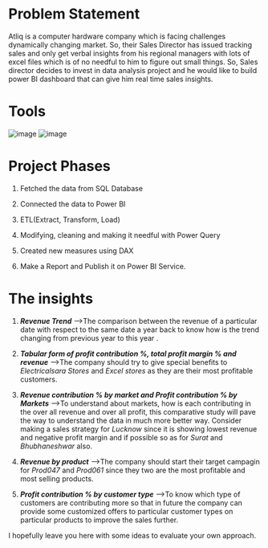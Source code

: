 # **Problem Statement**
Atliq is a computer hardware company which is facing challenges dynamically changing market. So, their Sales Director has issued tracking sales and only get verbal insights from his regional managers with lots of excel files which is of no needful to him to figure out small things. So, Sales director decides to invest in data analysis project and he would like to build power BI dashboard that can give him real time sales insights.

# **Tools**
![image](https://user-images.githubusercontent.com/102472369/215255468-c59e6530-4d46-4653-b4df-f337a03e841c.png)
![image](https://user-images.githubusercontent.com/102472369/215255665-aab8c71e-c89f-4ba7-954c-31024c113a50.png)


# **Project Phases** 
1. Fetched the data from SQL Database

2. Connected the data to Power BI

3. ETL(Extract, Transform, Load)

4. Modifying, cleaning and making it needful with Power Query

5. Created new measures using DAX

6. Make a Report and Publish it on Power BI Service.

# **The insights**
1) ***Revenue Trend*** -->The comparison between the revenue of a particular date with respect to the same date a year back to know how is the trend changing from previous year to this year .

2) ***Tabular form of profit contribution %, total profit margin % and revenue*** -->The company should try to give special benefits to *Electricalsara Stores* and *Excel stores* as they are their most profitable customers.

3) ***Revenue contribution % by market and Profit contribution % by Markets*** -->To understand about markets, how is each contributing in the over all revenue and over all profit, this comparative study will pave the way to understand the data in much more better way. Consider making a sales strategy for *Lucknow* since it is showing lowest revenue and negative profit margin and if possible so as for *Surat* and *Bhubhaneshwar* also.

4) ***Revenue by product*** -->The company should start their target campagin for *Prod047* and *Prod061* since they two are the most profitable and most selling products.

5) ***Profit contribution % by customer type*** -->To know which type of customers are contributing more so that in future the company can provide some customized offers to particular customer types on particular products to improve the sales further.

I hopefully leave you here with some ideas to evaluate your own approach.
